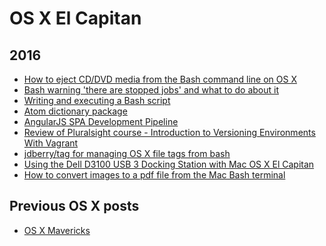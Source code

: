 OS X El Capitan
===============

2016
----
* [How to eject CD/DVD media from the Bash command line on OS X](blog/2016/04/how-to-eject-cd/dvd-media-from-the-bash-command-line-on-os-x.md)
* [Bash warning 'there are stopped jobs' and what to do about it](blog/2016/04/bash-there-are-stopped-jobs-and-what-to-do-about-it.md)
* [Writing and executing a Bash script](blog/2016/04/bash-writing-and-executing-a-script.md)
* [Atom dictionary package](blog/2016/04/atom-dictionary-package.md)
* [AngularJS SPA Development Pipeline](blog/2016/04/spa-development-pipeline.md)
* [Review of Pluralsight course - Introduction to Versioning Environments With Vagrant](pluralsight-introduction-to-versioning-environments-with-vagrant)
* [jdberry/tag for managing OS X file tags from bash](blog/2016/04/jdberry-tag-for-managing-os-x-file-tags-from-bash.md)
* [Using the Dell D3100 USB 3 Docking Station with Mac OS X El Capitan](blog/2016/04/dell-d3100-usb3-docking-station-mac-osx-el-capitan.md)
* [How to convert images to a pdf file from the Mac Bash terminal](blog/2016/02/osx-bash-convert-image-to-pdf.md)

Previous OS X posts
-------------------
* [OS X Mavericks](/blog/categories/osx-10-10.md)
